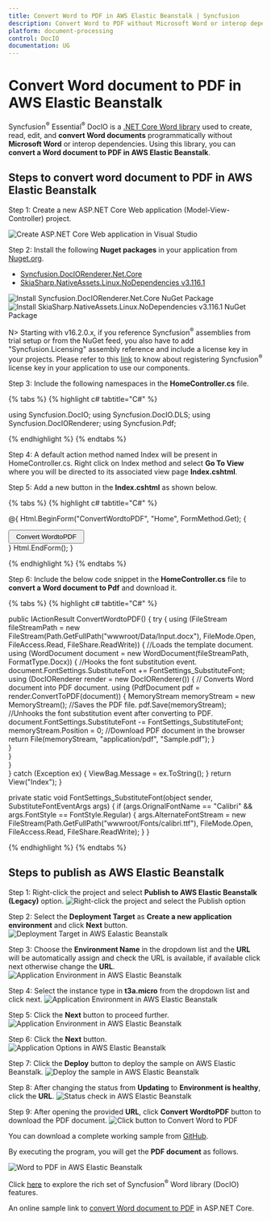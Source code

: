 ```yaml
---
title: Convert Word to PDF in AWS Elastic Beanstalk | Syncfusion
description: Convert Word to PDF without Microsoft Word or interop dependencies in AWS Elastic Beanstalk application using .NET Core Word (DocIO) library.
platform: document-processing
control: DocIO
documentation: UG
---
```


# Convert Word document to PDF in AWS Elastic Beanstalk

Syncfusion<sup>&reg;</sup> Essential<sup>&reg;</sup> DocIO is a [.NET Core Word library](https://www.syncfusion.com/document-processing/word-framework/net-core/word-library) used to create, read, edit, and **convert Word documents** programmatically without **Microsoft Word** or interop dependencies. Using this library, you can **convert a Word document to PDF in AWS Elastic Beanstalk**.

## Steps to convert word document to PDF in AWS Elastic Beanstalk

Step 1: Create a new ASP.NET Core Web application (Model-View-Controller) project.

![Create ASP.NET Core Web application in Visual Studio](ASP-NET-Core_images/CreateProjectforConversion.png)

Step 2: Install the following **Nuget packages** in your application from [Nuget.org](https://www.nuget.org/).

* [Syncfusion.DocIORenderer.Net.Core](https://www.nuget.org/packages/Syncfusion.DocIORenderer.Net.Core) 
* [SkiaSharp.NativeAssets.Linux.NoDependencies v3.116.1](https://www.nuget.org/packages/SkiaSharp.NativeAssets.Linux.NoDependencies/3.116.1)

![Install Syncfusion.DocIORenderer.Net.Core NuGet Package](Azure-Images/App-Service-Linux/Syncfusion_Nuget_Package_WordtoPDF.png)
![Install SkiaSharp.NativeAssets.Linux.NoDependencies v3.116.1 NuGet Package](AWS_Images/Elastic_Beanstalk_Images/Nuget-Convert-WordtoPDF.png)

N> Starting with v16.2.0.x, if you reference Syncfusion<sup>&reg;</sup> assemblies from trial setup or from the NuGet feed, you also have to add "Syncfusion.Licensing" assembly reference and include a license key in your projects. Please refer to this [link](https://help.syncfusion.com/common/essential-studio/licensing/overview) to know about registering Syncfusion<sup>&reg;</sup> license key in your application to use our components.

Step 3: Include the following namespaces in the **HomeController.cs** file.

{% tabs %}
{% highlight c# tabtitle="C#" %}

using Syncfusion.DocIO;
using Syncfusion.DocIO.DLS;
using Syncfusion.DocIORenderer;
using Syncfusion.Pdf;

{% endhighlight %}
{% endtabs %}

Step 4: A default action method named Index will be present in HomeController.cs. Right click on Index method and select **Go To View** where you will be directed to its associated view page **Index.cshtml**.

Step 5: Add a new button in the **Index.cshtml** as shown below.

{% tabs %}
{% highlight c# tabtitle="C#" %}

@{
    Html.BeginForm("ConvertWordtoPDF", "Home", FormMethod.Get);
    {
        <div>
            <input type="submit" value="Convert WordtoPDF" style="width:150px;height:27px" />
        </div>
    }
    Html.EndForm();
}

{% endhighlight %}
{% endtabs %}

Step 6: Include the below code snippet in the **HomeController.cs** file to **convert a Word document to Pdf** and download it.

{% tabs %}
{% highlight c# tabtitle="C#" %}

public IActionResult ConvertWordtoPDF()
{
    try
    {
        using (FileStream fileStreamPath = new FileStream(Path.GetFullPath("wwwroot/Data/Input.docx"), FileMode.Open, FileAccess.Read, FileShare.ReadWrite))
        {
            //Loads the template document.
            using (WordDocument document = new WordDocument(fileStreamPath, FormatType.Docx))
            {
                //Hooks the font substitution event.
                document.FontSettings.SubstituteFont += FontSettings_SubstituteFont;
                using (DocIORenderer render = new DocIORenderer())
                {
                    // Converts Word document into PDF document. 
                    using (PdfDocument pdf = render.ConvertToPDF(document))
                    {
                        MemoryStream memoryStream = new MemoryStream();
                        //Saves the PDF file.
                        pdf.Save(memoryStream);
                        //Unhooks the font substitution event after converting to PDF.
                        document.FontSettings.SubstituteFont -= FontSettings_SubstituteFont;
                        memoryStream.Position = 0;
                        //Download PDF document in the browser
                        return File(memoryStream, "application/pdf", "Sample.pdf");
                    }                               
                }                           
            }                      
        }                 
    }
    catch (Exception ex)
    {
        ViewBag.Message = ex.ToString();
    }
    return View("Index");
}

private static void FontSettings_SubstituteFont(object sender, SubstituteFontEventArgs args)
{
    if (args.OrignalFontName == "Calibri" && args.FontStyle == FontStyle.Regular)
    {
        args.AlternateFontStream = new FileStream(Path.GetFullPath("wwwroot/Fonts/calibri.ttf"), FileMode.Open, FileAccess.Read, FileShare.ReadWrite);
    }
}

{% endhighlight %}
{% endtabs %}

## Steps to publish as AWS Elastic Beanstalk

Step 1: Right-click the project and select **Publish to AWS Elastic Beanstalk (Legacy)** option.
![Right-click the project and select the Publish option](AWS_Images/Elastic_Beanstalk_Images/Publish-Convert-WordtoPDF.png)

Step 2: Select the **Deployment Target** as **Create a new application environment** and click **Next** button.
![Deployment Target in AWS Ealastic Beanstalk](AWS_Images/Elastic_Beanstalk_Images/Deployment-Target-Convert-WordtoPDF.png)

Step 3: Choose the **Environment Name** in the dropdown list and the **URL** will be automatically assign and check the URL is available, if available click next otherwise change the **URL**. 
![Application Environment in AWS Elastic Beanstalk](AWS_Images/Elastic_Beanstalk_Images/URL-Availability-Convert-WordtoPDF.png)

Step 4: Select the instance type in **t3a.micro** from the dropdown list and click next.
![Application Environment in AWS Elastic Beanstalk](AWS_Images/Elastic_Beanstalk_Images/Launch-Configuration-Convert-WordtoPDF.png)

Step 5: Click the **Next** button to proceed further.
![Application Environment in AWS Elastic Beanstalk](AWS_Images/Elastic_Beanstalk_Images/Permissions-Convert-WordtoPDF.png)

Step 6: Click the **Next** button.
![Application Options in AWS Elastic Beanstalk](AWS_Images/Elastic_Beanstalk_Images/Application-Options-Convert-WordtoPDF.png)

Step 7: Click the **Deploy** button to deploy the sample on AWS Elastic Beanstalk.
![Deploy the sample in AWS Elastic Beanstalk](AWS_Images/Elastic_Beanstalk_Images/Review-Convert-WordtoPDF.png)

Step 8: After changing the status from **Updating** to **Environment is healthy**, click the **URL**.
![Status check in AWS Elastic Beanstalk](AWS_Images/Elastic_Beanstalk_Images/Status-Convert-WordtoPDF.png)

Step 9: After opening the provided **URL**, click **Convert WordtoPDF** button to download the PDF document.
![Click button to Convert Word to PDF](AWS_Images/Elastic_Beanstalk_Images/Browser-Covert-WordtoPDF.png)

You can download a complete working sample from [GitHub](https://github.com/SyncfusionExamples/DocIO-Examples/tree/main/Word-to-PDF-Conversion/Convert-Word-document-to-PDF/AWS/AWS_Elastic_Beanstalk).

By executing the program, you will get the **PDF document** as follows.

![Word to PDF in AWS Elastic Beanstalk](WordToPDF_images/OutputImage.png)

Click [here](https://www.syncfusion.com/document-processing/word-framework/net-core) to explore the rich set of Syncfusion<sup>&reg;</sup> Word library (DocIO) features. 

An online sample link to [convert Word document to PDF](https://document.syncfusion.com/demos/word/wordtopdf#/tailwind) in ASP.NET Core.
